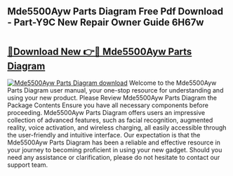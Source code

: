 ## Mde5500Ayw Parts Diagram Free Pdf Download - Part-Y9C New Repair Owner Guide 6H67w

# <h2><a href="http://dfuqpq8.blite.top/?on=Mde5500Ayw+Parts+Diagram">🔗Download New 👉🔴 Mde5500Ayw Parts Diagram</a></h2>

[![Mde5500Ayw Parts Diagram download](https://i.imgur.com/lujVjoI.png)](http://dfuqpq8.blite.top/?on=Mde5500Ayw+Parts+Diagram)
Welcome to the Mde5500Ayw Parts Diagram user manual, your one-stop resource for understanding and using your new product. Please Review Mde5500Ayw Parts Diagram the Package Contents Ensure you have all necessary components before proceeding. Mde5500Ayw Parts Diagram offers users an impressive collection of advanced features, such as facial recognition, augmented reality, voice activation, and wireless charging, all easily accessible through the user-friendly and intuitive interface. Our expectation is that the Mde5500Ayw Parts Diagram has been a reliable and effective resource in your journey to becoming proficient in using your new gadget. Should you need any assistance or clarification, please do not hesitate to contact our support team.
